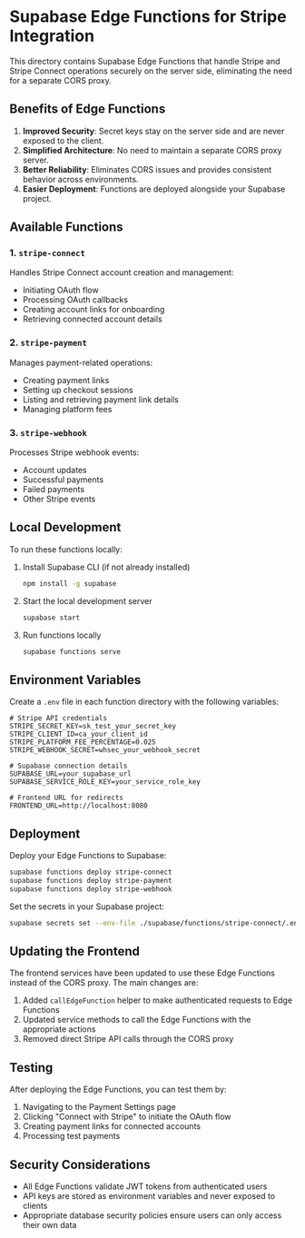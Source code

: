 # Supabase Edge Functions for Stripe Integration

This directory contains Supabase Edge Functions that handle Stripe and Stripe Connect operations securely on the server side, eliminating the need for a separate CORS proxy.

## Benefits of Edge Functions

1. **Improved Security**: Secret keys stay on the server side and are never exposed to the client.
2. **Simplified Architecture**: No need to maintain a separate CORS proxy server.
3. **Better Reliability**: Eliminates CORS issues and provides consistent behavior across environments.
4. **Easier Deployment**: Functions are deployed alongside your Supabase project.

## Available Functions

### 1. `stripe-connect`

Handles Stripe Connect account creation and management:

- Initiating OAuth flow
- Processing OAuth callbacks
- Creating account links for onboarding
- Retrieving connected account details

### 2. `stripe-payment`

Manages payment-related operations:

- Creating payment links
- Setting up checkout sessions
- Listing and retrieving payment link details
- Managing platform fees

### 3. `stripe-webhook`

Processes Stripe webhook events:

- Account updates
- Successful payments
- Failed payments
- Other Stripe events

## Local Development

To run these functions locally:

1. Install Supabase CLI (if not already installed)
   ```bash
   npm install -g supabase
   ```

2. Start the local development server
   ```bash
   supabase start
   ```

3. Run functions locally
   ```bash
   supabase functions serve
   ```

## Environment Variables

Create a `.env` file in each function directory with the following variables:

```
# Stripe API credentials
STRIPE_SECRET_KEY=sk_test_your_secret_key
STRIPE_CLIENT_ID=ca_your_client_id
STRIPE_PLATFORM_FEE_PERCENTAGE=0.025
STRIPE_WEBHOOK_SECRET=whsec_your_webhook_secret

# Supabase connection details
SUPABASE_URL=your_supabase_url
SUPABASE_SERVICE_ROLE_KEY=your_service_role_key

# Frontend URL for redirects
FRONTEND_URL=http://localhost:8080
```

## Deployment

Deploy your Edge Functions to Supabase:

```bash
supabase functions deploy stripe-connect
supabase functions deploy stripe-payment
supabase functions deploy stripe-webhook
```

Set the secrets in your Supabase project:

```bash
supabase secrets set --env-file ./supabase/functions/stripe-connect/.env
```

## Updating the Frontend

The frontend services have been updated to use these Edge Functions instead of the CORS proxy. The main changes are:

1. Added `callEdgeFunction` helper to make authenticated requests to Edge Functions
2. Updated service methods to call the Edge Functions with the appropriate actions
3. Removed direct Stripe API calls through the CORS proxy

## Testing

After deploying the Edge Functions, you can test them by:

1. Navigating to the Payment Settings page
2. Clicking "Connect with Stripe" to initiate the OAuth flow
3. Creating payment links for connected accounts
4. Processing test payments

## Security Considerations

- All Edge Functions validate JWT tokens from authenticated users
- API keys are stored as environment variables and never exposed to clients
- Appropriate database security policies ensure users can only access their own data
